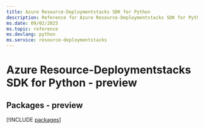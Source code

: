 ```yaml
---
title: Azure Resource-Deploymentstacks SDK for Python
description: Reference for Azure Resource-Deploymentstacks SDK for Python
ms.date: 09/02/2025
ms.topic: reference
ms.devlang: python
ms.service: resource-deploymentstacks
---
```

# Azure Resource-Deploymentstacks SDK for Python - preview
## Packages - preview
[!INCLUDE [packages](resource-deploymentstacks-index.md)]